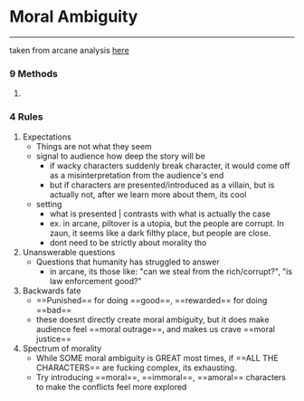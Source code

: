 # Moral Ambiguity
---
taken from arcane analysis [here](https://www.youtube.com/watch?v=o_xfBmcWPKI&ab_channel=schnee)

### 9 Methods
1. 

### 4 Rules
1. Expectations
	- Things are not what they seem
	- signal to audience how deep the story will be
		- if wacky characters suddenly break character, it would come off as a misinterpretation from the audience's end
		- but if characters are presented/introduced as a villain, but is actually not, after we learn more about them, its cool
	- setting
		- what is presented | contrasts with what is actually the case
		- ex. in arcane, piltover is a utopia, but the people are corrupt. In zaun, it seems like a dark filthy place, but people are close.
		- dont need to be strictly about morality tho
2. Unanswerable questions
	- Questions that humanity has struggled to answer
		- in arcane, its those like: "can we steal from the rich/corrupt?", "is law enforcement good?"
3. Backwards fate
	- ==Punished== for doing ==good==, ==rewarded== for doing ==bad==
	- these doesnt directly create moral ambiguity, but it does make audience feel ==moral outrage==, and makes us crave ==moral justice== 
4. Spectrum of morality
	- While SOME moral ambiguity is GREAT most times, if ==ALL THE CHARACTERS== are fucking complex, its exhausting.
	- Try introducing ==moral==, ==immoral==, ==amoral== characters to make the conflicts feel more explored
